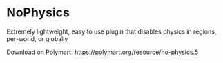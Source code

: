 # NoPhysics

Extremely lightweight, easy to use plugin that disables physics in regions, per-world, or globally

Download on Polymart: https://polymart.org/resource/no-physics.5
